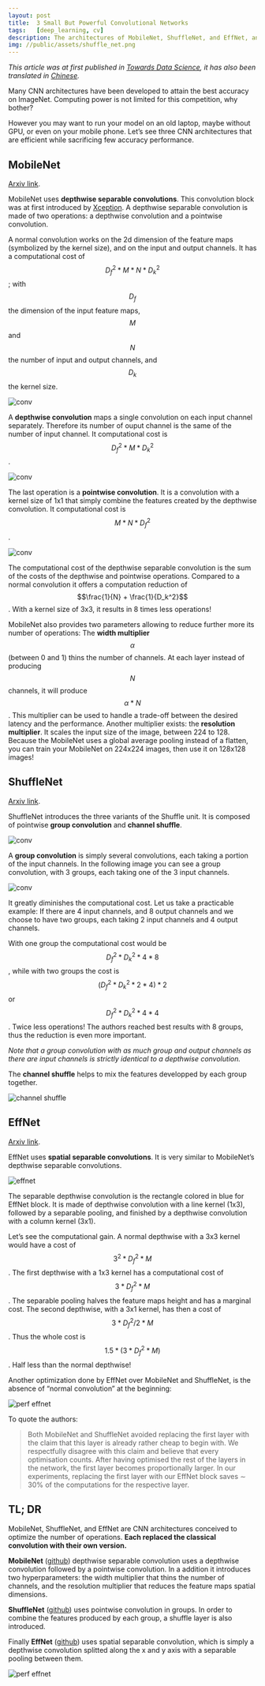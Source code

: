```yaml
---
layout: post
title:  3 Small But Powerful Convolutional Networks
tags:   [deep_learning, cv]
description: The architectures of MobileNet, ShuffleNet, and EffNet, and why they are so efficient.
img: //public/assets/shuffle_net.png
---
```


*This article was at first published in [Towards Data Science](https://towardsdatascience.com/3-small-but-powerful-convolutional-networks-27ef86faa42d),
it has also been translated in [Chinese](https://yq.aliyun.com/articles/592935).*


Many CNN architectures have been developed to attain the best accuracy on ImageNet.
Computing power is not limited for this competition, why bother?

However you may want to run your model on an old laptop, maybe without GPU, or
even on your mobile phone. Let’s see three CNN architectures that are efficient
while sacrificing few accuracy performance.

## MobileNet

[Arxiv link](https://arxiv.org/abs/1704.04861).

MobileNet uses **depthwise separable convolutions**. This convolution block was at
first introduced by [Xception](https://arxiv.org/abs/1610.02357). A depthwise
separable convolution is made of two operations: a depthwise convolution and a
pointwise convolution.

A normal convolution works on the 2d dimension of the feature maps (symbolized
by the kernel size), and on the input and output channels. It has a computational
cost of $$D_f^2 * M * N * D_k^2$$; with $$D_f$$ the dimension of the input feature maps,
$$M$$ and $$N$$ the number of input and output channels, and $$D_k$$ the kernel size.

![conv](/public/assets/convolution.png)

A **depthwise convolution** maps a single convolution on each input channel
separately. Therefore its number of ouput channel is the same of the number of
input channel. It computational cost is $$D_f^2 * M * D_k^2$$.

![conv](/public/assets/depthwise_conv.png)

The last operation is a **pointwise convolution**. It is a convolution with a kernel
size of 1x1 that simply combine the features created by the depthwise convolution.
It computational cost is $$M * N * D_f^2$$.

![conv](/public/assets/pointwise_conv.png)

The computational cost of the depthwise separable convolution is the sum of the
costs of the depthwise and pointwise operations. Compared to a normal convolution
it offers a computation reduction of $$\frac{1}{N} + \frac{1}{D_k^2}$$.
With a kernel size of 3x3, it results in 8 times less operations!

MobileNet also provides two parameters allowing to reduce further more its
number of operations: The **width multiplier** $$\alpha$$ (between 0 and 1) thins the number
of channels. At each layer instead of producing $$N$$ channels, it will produce
$$\alpha * N$$. This multiplier can be used to handle a trade-off between the desired
latency and the performance. Another multiplier exists: the **resolution
multiplier**. It scales the input size of the image, between 224 to 128.
Because the MobileNet uses a global average pooling instead of a flatten,
you can train your MobileNet on 224x224 images, then use it on 128x128 images!

## ShuffleNet

[Arxiv link](https://arxiv.org/abs/1707.01083).

ShuffleNet introduces the three variants of the Shuffle unit. It is composed of
pointwise **group convolution** and **channel shuffle**.

![conv](/public/assets/shuffle_net.png)

A **group convolution** is simply several convolutions, each taking a portion of
the input channels. In the following image you can see a group convolution,
with 3 groups, each taking one of the 3 input channels.

![conv](/public/assets/group_conv.png)

It greatly diminishes the computational cost. Let us take a practicable example:
If there are 4 input channels, and 8 output channels and we choose to have two
groups, each taking 2 input channels and 4 output channels.

With one group the computational cost would be $$D_f^2 * D_k^2 * 4 * 8$$, while with
two groups the cost is $$(D_f^2 * D_k^2 * 2 * 4) * 2$$ or
$$D_f^2 * D_k^2 * 4 * 4$$. Twice less operations! The authors reached best
results with 8 groups, thus the reduction is even more important.

*Note that a group convolution with as much group and output channels as there
are input channels is strictly identical to a depthwise convolution.*

The **channel shuffle** helps to mix the features developped by each group together.

![channel shuffle](/public/assets/channel_shuffle.png)

## EffNet

[Arxiv link](https://arxiv.org/abs/1801.06434).

EffNet uses **spatial separable convolutions**. It is very similar to
MobileNet’s depthwise separable convolutions.

![effnet](/public/assets/effnet.png)

The separable depthwise convolution is the rectangle colored in blue for
EffNet block. It is made of depthwise convolution with a line kernel (1x3),
followed by a separable pooling, and finished by a depthwise convolution with a
column kernel (3x1).

Let’s see the computational gain. A normal depthwise with a 3x3 kernel would
have a cost of $$3^2 * D_f^2 * M$$. The first depthwise with a 1x3 kernel has a
computational cost of $$3 * D_f^2 * M$$. The separable pooling halves the
feature maps height and has a marginal cost. The second depthwise, with a 3x1
kernel, has then a cost of $$3 * D_f^2/2 * M$$. Thus the whole cost is
$$1.5 * (3 * D_f^2 * M)$$. Half less than the normal depthwise!

Another optimization done by EffNet over MobileNet and ShuffleNet, is the
absence of “normal convolution” at the beginning:

![perf effnet](/public/assets/perf_effnet.png)

To quote the authors:

> Both MobileNet and ShuffleNet avoided replacing the first layer with the claim
> that this layer is already rather cheap to begin with. We respectfully
> disagree with this claim and believe that every optimisation counts.
> After having optimised the rest of the layers in the network, the first
> layer becomes proportionally larger. In our experiments, replacing the
> first layer with our EffNet block saves ∼ 30% of the computations for the
> respective layer.

## TL; DR

MobileNet, ShuffleNet, and EffNet are CNN architectures conceived to optimize
the number of operations. **Each replaced the classical convolution with their
own version.**

**MobileNet** ([github](https://github.com/arthurdouillard/keras-mobilenet))
depthwise separable convolution uses a depthwise
convolution followed by a pointwise convolution. In a addition it introduces
two hyperparameters: the width multiplier that thins the number of channels,
and the resolution multiplier that reduces the feature maps spatial dimensions.

**ShuffleNet** ([github](https://github.com/arthurdouillard/keras-shufflenet))
uses pointwise convolution in groups. In order to combine the features produced
by each group, a shuffle layer is also introduced.

Finally **EffNet** ([github](https://github.com/arthurdouillard/keras-effnet))
uses spatial separable convolution, which is simply a depthwise convolution
splitted along the x and y axis with a separable pooling between them.

![perf effnet](/public/assets/perf_effnet2.png)
